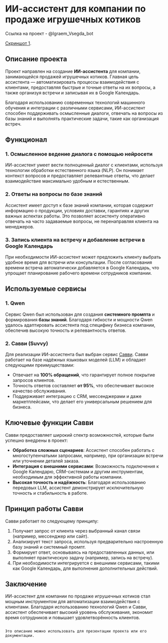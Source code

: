 # ИИ-ассистент для компании по продаже игрушечных котиков

Ссылка на проект - @Igraem_Vsegda_bot

[Скриншот 1](https://github.com/KruglovPavel/Igraem_Vsegda_bot/blob/main/Снимок%20экрана%202025-06-19%20в%2017.37.26.png?raw=true).

## Описание проекта

Проект направлен на создание **ИИ-ассистента** для компании, занимающейся продажей игрушечных котиков. Главная цель ассистента — автоматизировать процессы взаимодействия с клиентами, предоставляя быстрые и точные ответы на их вопросы, а также организуя встречи и записывая их в Google Календарь.

Благодаря использованию современных технологий машинного обучения и интеграции с различными сервисами, ИИ-ассистент способен поддерживать осмысленные диалоги, отвечать на вопросы из базы знаний и выполнять практические задачи, такие как организация встреч.

## Функционал

### 1. Осмысленное ведение диалога с помощью нейросети
ИИ-ассистент умеет вести полноценный диалог с клиентами, используя технологии обработки естественного языка (NLP). Он понимает контекст вопросов и предоставляет релевантные ответы, что делает взаимодействие максимально удобным и естественным.

### 2. Ответы на вопросы по базе знаний
Ассистент имеет доступ к базе знаний компании, которая содержит информацию о продукции, условиях доставки, гарантиях и других важных аспектах работы. Это позволяет ассистенту оперативно отвечать на часто задаваемые вопросы, не перенаправляя клиента на менеджеров.

### 3. Запись клиента на встречу и добавление встречи в Google Календарь
При необходимости ИИ-ассистент может предложить клиенту выбрать удобное время для встречи или консультации. После согласования времени встреча автоматически добавляется в Google Календарь, что упрощает планирование рабочего времени сотрудников компании.

## Используемые сервисы

### 1. **Qwen**
Сервис Qwen был использован для создания **системного промпта** и формирования **базы знаний**. Благодаря гибкости и мощности Qwen удалось адаптировать ассистента под специфику бизнеса компании, обеспечив высокую точность и релевантность ответов.

### 2. **Савви (Suvvy)**  
Для реализации ИИ-ассистента был выбран сервис [Савви](https://suvvy.ai/). Савви работает на базе надёжных языковых моделей (LLM) и обладает следующими преимуществами:
- Отвечает на **100% обращений**, что гарантирует полное покрытие запросов клиентов.
- Точность ответов составляет **от 95%**, что обеспечивает высокое качество обслуживания.
- Поддерживает интеграцию с CRM, мессенджерами и даже маркетплейсами, что делает его универсальным решением для бизнеса.

## Ключевые функции Савви

Савви предоставляет широкий спектр возможностей, которые были успешно внедрены в проект:
- **Обработка сложных сценариев**: Ассистент способен работать с многоступенчатыми запросами, например, при организации встречи или уточнении деталей заказа.
- **Интеграция с внешними сервисами**: Возможность подключения к Google Календарю, CRM-системам и другим инструментам, необходимым для эффективной работы компании.
- **Высокая точность и надёжность**: Благодаря использованию передовых LLM, ассистент демонстрирует исключительную точность и стабильность в работе.

## Принцип работы Савви

Савви работает по следующему принципу:
1. Получает запрос от клиента через выбранный канал связи (например, мессенджер или сайт).
2. Анализирует текст запроса, используя предварительно настроенную базу знаний и системный промпт.
3. Формирует ответ, основываясь на предоставленных данных, или выполняет практическую задачу (например, запись на встречу).
4. При необходимости интегрируется с внешними сервисами, такими как Google Календарь, для выполнения дополнительных действий.

## Заключение

ИИ-ассистент для компании по продаже игрушечных котиков стал мощным инструментом для автоматизации взаимодействия с клиентами. Благодаря использованию технологий Qwen и Савви, ассистент обеспечивает высокий уровень обслуживания, экономит время сотрудников и повышает удовлетворённость клиентов.
``` 

Это описание можно использовать для презентации проекта или его документации.

